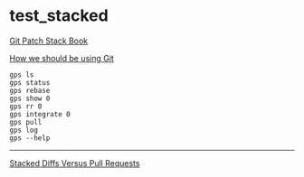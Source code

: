 # test_stacked

[Git Patch Stack Book](https://book.git-ps.sh/)

[How we should be using Git](https://drewdeponte.com/blog/how-we-should-be-using-git/)

```
gps ls
gps status
gps rebase
gps show 0
gps rr 0
gps integrate 0
gps pull
gps log
gps --help
```

---

[Stacked Diffs Versus Pull Requests](https://jg.gg/2018/09/29/stacked-diffs-versus-pull-requests/)
